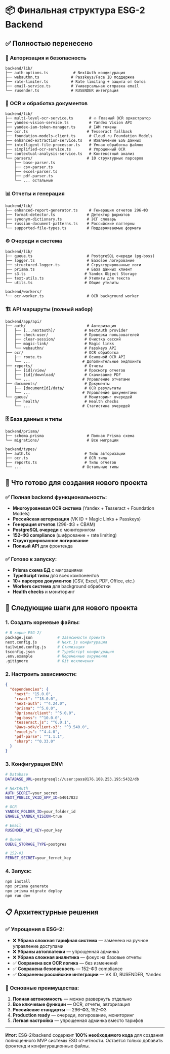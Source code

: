 # 📦 Финальная структура ESG-2 Backend

## ✅ Полностью перенесено

### 🔐 Авторизация и безопасность
```
backend/lib/
├── auth-options.ts           # NextAuth конфигурация
├── webauthn.ts              # Passkeys/Face ID поддержка  
├── rate-limiter.ts          # Rate limiting + защита от ботов
├── email-service.ts         # Универсальная отправка email
└── rusender.ts              # RUSENDER интеграция
```

### 🤖 OCR и обработка документов
```
backend/lib/
├── multi-level-ocr-service.ts       # 🔥 Главный OCR оркестратор
├── yandex-vision-service.ts         # Yandex Vision API
├── yandex-iam-token-manager.ts      # IAM токены
├── ocr.ts                          # Tesseract fallback
├── foundation-models-client.ts      # Cloud.ru Foundation Models
├── enhanced-extraction-service.ts   # Извлечение ESG данных
├── intelligent-file-processor.ts    # Умная обработка файлов
├── simplified-ocr-service.ts        # Упрощенный OCR
├── contextual-analysis-service.ts   # Контекстный анализ
└── parsers/                        # 10 структурных парсеров
    ├── base-parser.ts
    ├── csv-parser.ts
    ├── excel-parser.ts
    ├── pdf-parser.ts
    └── ... остальные
```

### 📊 Отчеты и генерация
```
backend/lib/
├── enhanced-report-generator.ts     # Генерация отчетов 296-ФЗ
├── format-detector.ts              # Детектор форматов
├── synonym-dictionary.ts           # ЭСГ словарь
├── russian-document-patterns.ts    # Российские паттерны
└── supported-file-types.ts         # Поддерживаемые форматы
```

### ⚙️ Очереди и система
```
backend/lib/
├── queue.ts                        # PostgreSQL очереди (pg-boss)
├── logger.ts                       # Базовое логирование
├── structured-logger.ts            # Структурированные логи
├── prisma.ts                       # База данных клиент
├── s3.ts                          # Yandex Object Storage
├── text-utils.ts                  # Утилиты для текста
└── utils.ts                       # Общие утилиты

backend/workers/
└── ocr-worker.ts                   # OCR background worker
```

### 🏗️ API маршруты (полный набор)
```
backend/app/api/
├── auth/                           # Авторизация
│   ├── [...nextauth]/             # NextAuth provider
│   ├── check-user/                # Проверка пользователей
│   ├── clear-session/             # Очистка сессий
│   ├── magic-link/                # Magic links
│   └── webauthn/                  # Passkeys API
├── ocr/                           # OCR обработка
│   ├── route.ts                   # Основной OCR API
│   └── ...                       # Дополнительные эндпоинты
├── reports/                       # Отчеты
│   ├── [id]/view/                 # Просмотр отчетов
│   ├── [id]/download/             # Скачивание PDF
│   └── ...                       # Управление отчетами
├── documents/                     # Документы
│   ├── [documentId]/data/         # OCR результаты
│   └── ...                       # Управление документами
└── queue/                         # Мониторинг очередей
    ├── health/                    # Health checks
    └── ...                       # Статистика очередей
```

### 🗄️ База данных и типы
```
backend/prisma/
├── schema.prisma                   # Полная Prisma схема
└── migrations/                     # Все миграции

backend/types/
├── auth.ts                        # Типы авторизации
├── ocr.ts                         # OCR типы
├── reports.ts                     # Типы отчетов
└── ...                           # Остальные типы
```

## 🚀 Что готово для создания нового проекта

### ✅ Полная backend функциональность:
- **Многоуровневая OCR система** (Yandex + Tesseract + Foundation Models)
- **Российская авторизация** (VK ID + Magic Links + Passkeys)
- **Генерация отчетов** (296-ФЗ + CBAM)
- **PostgreSQL очереди** с мониторингом
- **152-ФЗ compliance** (шифрование + rate limiting)
- **Структурированное логирование**
- **Полный API** для фронтенда

### ✅ Готово к запуску:
- **Prisma схема БД** с миграциями
- **TypeScript типы** для всех компонентов  
- **10+ парсеров документов** (CSV, Excel, PDF, Office, etc.)
- **Workers система** для background обработки
- **Health checks** и мониторинг

## 🔧 Следующие шаги для нового проекта

### 1. Создать корневые файлы:
```bash
# В корне ESG-2/
package.json           # Зависимости проекта
next.config.js         # Next.js конфигурация
tailwind.config.js     # Стилизация
tsconfig.json          # TypeScript конфигурация
.env.example           # Переменные окружения
.gitignore             # Git исключения
```

### 2. Настроить зависимости:
```json
{
  "dependencies": {
    "next": "15.0.0",
    "react": "^18.0.0",
    "next-auth": "^4.24.0",
    "prisma": "^5.0.0",
    "@prisma/client": "^5.0.0",
    "pg-boss": "^10.0.0",
    "tesseract.js": "^6.0.1",
    "@aws-sdk/client-s3": "^3.540.0",
    "exceljs": "^4.4.0",
    "pdf-parse": "^1.1.1",
    "sharp": "^0.33.0"
  }
}
```

### 3. Конфигурация ENV:
```bash
# Database
DATABASE_URL=postgresql://user:pass@176.108.253.195:5432/db

# NextAuth  
AUTH_SECRET=your_secret
NEXT_PUBLIC_VKID_APP_ID=54017823

# OCR
YANDEX_FOLDER_ID=your_folder_id
ENABLE_YANDEX_VISION=true

# Email
RUSENDER_API_KEY=your_key

# Queue
QUEUE_STORAGE_TYPE=postgres

# 152-ФЗ
FERNET_SECRET=your_fernet_key
```

### 4. Запуск:
```bash
npm install
npx prisma generate
npx prisma migrate deploy
npm run dev
```

## 📋 Архитектурные решения

### ✅ Упрощения в ESG-2:
- ❌ **Убрана сложная тарифная система** — заменена на ручное управление доступами
- ❌ **Убраны автоплатежи** — упрощенная админка
- ❌ **Убрана сложная аналитика** — фокус на базовые отчеты
- ✅ **Сохранена вся OCR логика** — без изменений
- ✅ **Сохранена безопасность** — 152-ФЗ compliance
- ✅ **Сохранены российские интеграции** — VK ID, RUSENDER, Yandex

### 🎯 Основные преимущества:
1. **Полная автономность** — можно развернуть отдельно
2. **Все ключевые функции** — OCR, отчеты, авторизация
3. **Российские стандарты** — 296-ФЗ, 152-ФЗ
4. **Production ready** — очереди, логирование, мониторинг
5. **Легкая настройка** — упрощенная админка вместо тарифов

---

**Итог:** ESG-2/backend содержит **100% необходимого кода** для создания полноценного MVP системы ESG отчетности. Остается только добавить фронтенд и конфигурационные файлы.